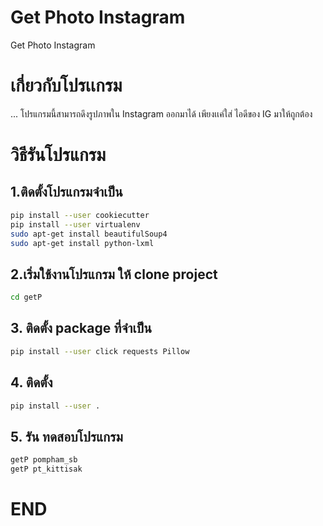 # Get Photo Instagram

Get Photo Instagram

# เกี่ยวกับโปรเเกรม
... โปรแกรมนี้สามารถดึงรูปภาพใน Instagram ออกมาได้ เพียงเเค่ใส่ ไอดีของ IG มาให้ถูกต้อง

# วิธีรันโปรแกรม

## 1.ติดตั้งโปรแกรมจำเป็น
```sh
pip install --user cookiecutter
pip install --user virtualenv
sudo apt-get install beautifulSoup4
sudo apt-get install python-lxml
```
## 2.เริ่มใช้งานโปรแกรม ให้ clone project
```sh
cd getP
```
## 3. ติดตั้ง package ที่จำเป็น
```sh
pip install --user click requests Pillow
```
## 4. ติดตั้ง
```sh
pip install --user .
```
## 5. รัน ทดสอบโปรแกรม
```sh
getP pompham_sb
getP pt_kittisak
```

# END 

